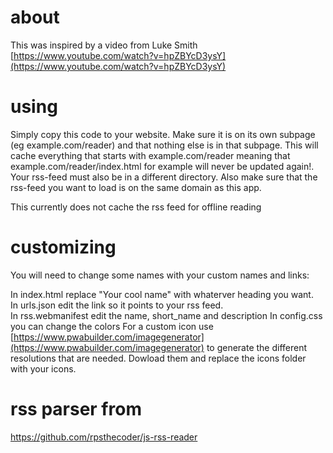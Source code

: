 # about
This was inspired by a video from Luke Smith [https://www.youtube.com/watch?v=hpZBYcD3ysY](https://www.youtube.com/watch?v=hpZBYcD3ysY)

# using 
Simply copy this code to your website. Make sure it is on its own subpage (eg example.com/reader) and that nothing else is in that subpage. This will cache everything that starts with example.com/reader meaning that example.com/reader/index.html for example will never be updated again!. Your rss-feed must also be in a different directory. Also make sure that the rss-feed you want to load is on the same domain as this app.

This currently does not cache the rss feed for offline reading

# customizing
You will need to change some names with your custom names and links:

In index.html replace "Your cool name" with whaterver heading you want.  
In urls.json edit the link so it points to your rss feed.  
In rss.webmanifest edit the name, short_name and description
In config.css you can change the colors
For a custom icon use [https://www.pwabuilder.com/imagegenerator](https://www.pwabuilder.com/imagegenerator) to generate the different resolutions that are needed. Dowload them and replace the icons folder with your icons.


# rss parser from
https://github.com/rpsthecoder/js-rss-reader  
